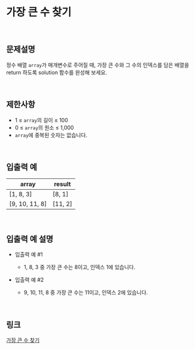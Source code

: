 # 가장 큰 수 찾기

<br>

## 문제설명
정수 배열 `array`가 매개변수로 주어질 때, 가장 큰 수와 그 수의 인덱스를 담은 배열을 return 하도록 solution 함수를 완성해 보세요.

<br>

## 제한사항
- 1 ≤ `array`의 길이 ≤ 100
- 0 ≤ `array`의 원소 ≤ 1,000
- `array`에 중복된 숫자는 없습니다.

<br>

## 입출력 예
| array | result |
|---|---|
| [1, 8, 3] | [8, 1] |
| [9, 10, 11, 8] | [11, 2] |

<br>

## 입출력 예 설명
- 입출력 예 #1
    - 1, 8, 3 중 가장 큰 수는 8이고, 인덱스 1에 있습니다.

- 입출력 예 #2
    - 9, 10, 11, 8 중 가장 큰 수는 11이고, 인덱스 2에 있습니다.

<br>

## 링크
[가장 큰 수 찾기](https://school.programmers.co.kr/learn/courses/30/lessons/120899)
